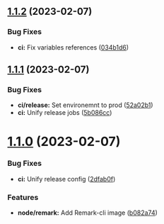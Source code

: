 ## [1.1.2](https://github.com/roalcantara/dockers/compare/v1.1.1...v1.1.2) (2023-02-07)


### Bug Fixes

* **ci:** Fix variables references ([034b1d6](https://github.com/roalcantara/dockers/commit/034b1d6ff6c95db5945e6705fb3060dc88647a93))

## [1.1.1](https://github.com/roalcantara/dockers/compare/v1.1.0...v1.1.1) (2023-02-07)


### Bug Fixes

* **ci/release:** Set environemnt to prod ([52a02b1](https://github.com/roalcantara/dockers/commit/52a02b15c7a52ac3717431b91987eadd3135070b))
* **ci:** Unify release jobs ([5b086cc](https://github.com/roalcantara/dockers/commit/5b086cc99371cef10a1342942283a0e873eeb530))

# [1.1.0](https://github.com/roalcantara/dockers/compare/v1.0.2...v1.1.0) (2023-02-07)


### Bug Fixes

* **ci:** Unify release config ([2dfab0f](https://github.com/roalcantara/dockers/commit/2dfab0f623f129c959f526496ff52cdd9f00f9a6))


### Features

* **node/remark:** Add Remark-cli image ([b082a74](https://github.com/roalcantara/dockers/commit/b082a741122b59f617cfde57e0be7c2e0601b4a6))
